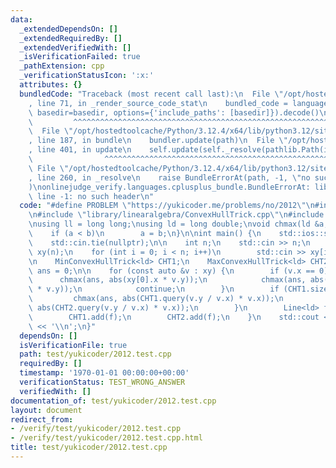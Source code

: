 ```yaml
---
data:
  _extendedDependsOn: []
  _extendedRequiredBy: []
  _extendedVerifiedWith: []
  _isVerificationFailed: true
  _pathExtension: cpp
  _verificationStatusIcon: ':x:'
  attributes: {}
  bundledCode: "Traceback (most recent call last):\n  File \"/opt/hostedtoolcache/Python/3.12.4/x64/lib/python3.12/site-packages/onlinejudge_verify/documentation/build.py\"\
    , line 71, in _render_source_code_stat\n    bundled_code = language.bundle(stat.path,\
    \ basedir=basedir, options={'include_paths': [basedir]}).decode()\n          \
    \         ^^^^^^^^^^^^^^^^^^^^^^^^^^^^^^^^^^^^^^^^^^^^^^^^^^^^^^^^^^^^^^^^^^^^^^^^^^^^^^^^^\n\
    \  File \"/opt/hostedtoolcache/Python/3.12.4/x64/lib/python3.12/site-packages/onlinejudge_verify/languages/cplusplus.py\"\
    , line 187, in bundle\n    bundler.update(path)\n  File \"/opt/hostedtoolcache/Python/3.12.4/x64/lib/python3.12/site-packages/onlinejudge_verify/languages/cplusplus_bundle.py\"\
    , line 401, in update\n    self.update(self._resolve(pathlib.Path(included), included_from=path))\n\
    \                ^^^^^^^^^^^^^^^^^^^^^^^^^^^^^^^^^^^^^^^^^^^^^^^^^^^^^^^^^\n \
    \ File \"/opt/hostedtoolcache/Python/3.12.4/x64/lib/python3.12/site-packages/onlinejudge_verify/languages/cplusplus_bundle.py\"\
    , line 260, in _resolve\n    raise BundleErrorAt(path, -1, \"no such header\"\
    )\nonlinejudge_verify.languages.cplusplus_bundle.BundleErrorAt: library/linearalgebra/ConvexHullTrick.cpp:\
    \ line -1: no such header\n"
  code: "#define PROBLEM \"https://yukicoder.me/problems/no/2012\"\n#include <bits/stdc++.h>\n\
    \n#include \"library/linearalgebra/ConvexHullTrick.cpp\"\n#include \"library/r2/XY.cpp\"\
    \nusing ll = long long;\nusing ld = long double;\nvoid chmax(ld &a, ld b) {\n\
    \    if (a < b)\n        a = b;\n}\n\nint main() {\n    std::ios::sync_with_stdio(false);\n\
    \    std::cin.tie(nullptr);\n\n    int n;\n    std::cin >> n;\n    std::vector<XY<ld>>\
    \ xy(n);\n    for (int i = 0; i < n; i++)\n        std::cin >> xy[i];\n    std::ranges::sort(xy);\n\
    \n    MinConvexHullTrick<ld> CHT1;\n    MaxConvexHullTrick<ld> CHT2;\n\n    ld\
    \ ans = 0;\n\n    for (const auto &v : xy) {\n        if (v.x == 0) {\n      \
    \      chmax(ans, abs(xy[0].x * v.y));\n            chmax(ans, abs(xy.back().x\
    \ * v.y));\n            continue;\n        }\n        if (CHT1.size()) {\n   \
    \         chmax(ans, abs(CHT1.query(v.y / v.x) * v.x));\n            chmax(ans,\
    \ abs(CHT2.query(v.y / v.x) * v.x));\n        }\n        Line<ld> f(v.x, -v.y);\n\
    \        CHT1.add(f);\n        CHT2.add(f);\n    }\n    std::cout << ll(round(ans))\
    \ << '\\n';\n}"
  dependsOn: []
  isVerificationFile: true
  path: test/yukicoder/2012.test.cpp
  requiredBy: []
  timestamp: '1970-01-01 00:00:00+00:00'
  verificationStatus: TEST_WRONG_ANSWER
  verifiedWith: []
documentation_of: test/yukicoder/2012.test.cpp
layout: document
redirect_from:
- /verify/test/yukicoder/2012.test.cpp
- /verify/test/yukicoder/2012.test.cpp.html
title: test/yukicoder/2012.test.cpp
---
```

